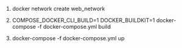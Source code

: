 

1. docker network create web_network

2. COMPOSE_DOCKER_CLI_BUILD=1 DOCKER_BUILDKIT=1 docker-compose -f docker-compose.yml build

3. docker-compose -f docker-compose.yml up